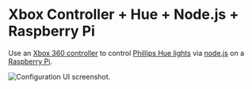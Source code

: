 Xbox Controller + Hue + Node.js + Raspberry Pi
=============

Use an [Xbox 360 controller](http://www.amazon.co.uk/Official-Xbox-Common-Controller-Windows/dp/B004JU0JSK/ref=sr_1_1?s=videogames&ie=UTF8&qid=1410824220&sr=1-1&keywords=xbox+wired+controller) to control [ Phillips Hue lights](http://www2.meethue.com) via [node.js](http://nodejs.org) on a [Raspberry Pi](http://www.raspberrypi.org).

![Configuration UI screenshot.](http://jkg3.com/images/234.png?1410824765)
